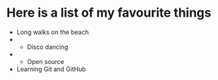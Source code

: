 # Here is a list of my favourite things
- Long walks on the beach
- - Disco dancing
- - Open source
- Learning Git and GitHub
